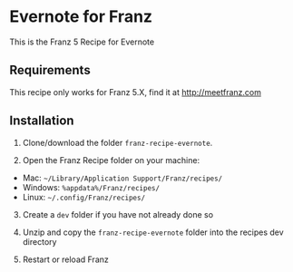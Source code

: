 # Evernote for Franz
This is the Franz 5 Recipe for Evernote

## Requirements
This recipe only works for Franz 5.X, find it at http://meetfranz.com

## Installation

1. Clone/download the folder `franz-recipe-evernote`.

2. Open the Franz Recipe folder on your machine:
  * Mac: `~/Library/Application Support/Franz/recipes/`
  * Windows: `%appdata%/Franz/recipes/`
  * Linux: `~/.config/Franz/recipes/`

3. Create a `dev` folder if you have not already done so

3. Unzip and copy the `franz-recipe-evernote` folder into the recipes dev directory

4. Restart or reload Franz
